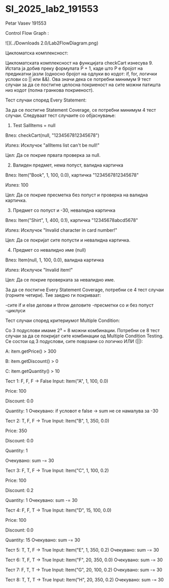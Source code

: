 # SI_2025_lab2_191553

Petar Vasev 191553

Control Flow Graph :

![](../Downloads 2.0/Lab2FlowDiagram.png)

Цикломатска комплексност:

Цикломатската комплексност на функцијата checkCart изнесува 9. Истата ја добив преку формулата P + 1,
каде што P е бројот на предикатни јазли (односно бројот на одлуки во кодот: if, for, логички услови со || или &&).
Ова значи дека се потребни минимум 9 тест случаи за да се постигне целосна покриеност на сите можни патишта низ кодот (полна гранкова покриеност).

Тест случаи според Every Statement:

За да се постигне Statement Coverage, се потребни минимум 4 тест случаи. Следуваат тест случаите со објаснување:

1. Test SallItems = null

Влез: checkCart(null, "1234567812345678")

Излез: Исклучок "allItems list can't be null!"

Цел: Да се покрие првата проверка за null.

2. Валиден предмет, нема попуст, валидна картичка

Влез: Item("Book", 1, 100, 0.0), картичка "1234567812345678"

Излез: 100

Цел: Да се покрие пресметка без попуст и проверка на валидна картичка.

3. Предмет со попуст и -30, невалидна картичка

Влез: Item("Shirt", 1, 400, 0.1), картичка "12345678abcd5678"

Излез: Исклучок "Invalid character in card number!"

Цел: Да се покријат сите попусти и невалидна картичка.

4. Предмет со невалидно име (null)

Влез: Item(null, 1, 100, 0.0), валидна картичка

Излез: Исклучок "Invalid item!"

Цел: Да се покрие проверката за невалидно име.

За да се постигне Every Statement Coverage, потребни се 4 тест случаи (горните четири). Тие заедно ги покриваат:

-сите if и else делови  и throw деловите
-пресметки со и без попуст 
-циклуси

Тест случаи според критериумот Multiple Condition:

Со 3 подуслови имаме 2³ = 8 можни комбинации. Потребни се 8 тест случаи за да се покријат сите комбинации од Multiple Condition Testing.
Се состои од 3 подуслови, сите поврзани со логичко ИЛИ (||):

A: item.getPrice() > 300

B: item.getDiscount() > 0

C: item.getQuantity() > 10

Тест 1: F, F, F → False
Input: Item("A", 1, 100, 0.0)

Price: 100 

Discount: 0.0 

Quantity: 1 
Очекувано: if условот е false → sum не се намалува за -30

Тест 2: T, F, F → True
Input: Item("B", 1, 350, 0.0)

Price: 350 

Discount: 0.0 

Quantity: 1 

Очекувано: sum -= 30

Тест 3: F, T, F → True
Input: Item("C", 1, 100, 0.2)

Price: 100 

Discount: 0.2

Quantity: 1 
Очекувано: sum -= 30

Тест 4: F, F, T → True
Input: Item("D", 15, 100, 0.0)

Price: 100 

Discount: 0.0 

Quantity: 15 
Очекувано: sum -= 30

Тест 5: T, T, F → True
Input: Item("E", 1, 350, 0.2)
Очекувано: sum -= 30

Тест 6: T, F, T → True
Input: Item("F", 20, 350, 0.0)
Очекувано: sum -= 30

Тест 7: F, T, T → True
Input: Item("G", 20, 100, 0.2)
Очекувано: sum -= 30

Тест 8: T, T, T → True
Input: Item("H", 20, 350, 0.2)
Очекувано: sum -= 30
